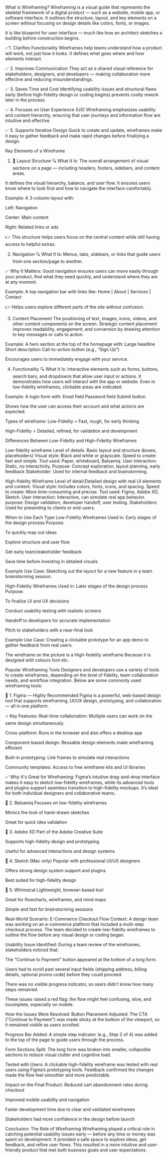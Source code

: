 What is Wireframing?
Wireframing is a visual guide that represents the skeletal framework of a digital product — such as a website, mobile app, or software interface. It outlines the structure, layout, and key elements on a screen without focusing on design details like colors, fonts, or images.

It is like blueprint for user interface — much like how an architect sketches a building before construction begins.

✅1. Clarifies Functionality
Wireframes help teams understand how a product will work, not just how it looks. It defines what goes where and how elements interact.

✅ 2. Improves Communication
They act as a shared visual reference for stakeholders, designers, and developers — making collaboration more effective and reducing misunderstandings.

✅ 3. Saves Time and Cost
Identifying usability issues and structural flaws early (before high-fidelity design or coding begins) prevents costly rework later in the process.

✅ 4. Focuses on User Experience (UX)
Wireframing emphasizes usability and content hierarchy, ensuring that user journeys and information flow are intuitive and effective.

✅ 5. Supports Iterative Design
Quick to create and update, wireframes make it easy to gather feedback and make rapid changes before finalizing a design.

Key Elements of a Wireframe
1. 🧱 Layout Structure
🔍 What It Is:
The overall arrangement of visual sections on a page — including headers, footers, sidebars, and content areas.

It defines the visual hierarchy, balance, and user flow. It ensures users know where to look first and how to navigate the interface comfortably.

 Example:
A 3-column layout with:

Left: Navigation

Center: Main content

Right: Related links or ads

👉 This structure helps users focus on the central content while still having access to helpful extras.

2. Navigation
🔍 What It Is:
Menus, tabs, sidebars, or links that guide users from one section/page to another.

✅ Why It Matters:
Good navigation ensures users can move easily through your product, find what they need quickly, and understand where they are at any moment.

 Example:
A top navigation bar with links like: Home | About | Services | Contact

👉 Helps users explore different parts of the site without confusion.

3. Content Placement
The positioning of text, images, icons, videos, and other content components on the screen.
Strategic content placement improves readability, engagement, and conversion by drawing attention to key messages or calls to action.

Example:
A hero section at the top of the homepage with:
Large headline
Short description
Call-to-action button (e.g., “Sign Up”)

Encourages users to immediately engage with your service.

4. Functionality
🔍 What It Is:
Interactive elements such as forms, buttons, search bars, and dropdowns that allow user input or actions.
It demonstrates how users will interact with the app or website. Even in low-fidelity wireframes, clickable areas are indicated.

 Example:
A login form with:
Email field
Password field
Submit button

Shows how the user can access their account and what actions are expected.

Types of wireframe:
Low-Fidelity = Fast, rough, for early thinking

High-Fidelity = Detailed, refined, for validation and development


Differences Between Low-Fidelity and High-Fidelity Wireframes

Low-fidelity wireframe
Level of details: Basic layout and structure (boxes, placeholders)
Visual style: Black and white or grayscale.
Speed to create: fast and simple.
Tool used: Paper, whiteboard, Balsamiq.
User interaction: Static, no interactivity.
Purpose: Concept exploration, layout planning, early feedback
Stakeholder: Used for internal feedback and brainstorming.

High-fidelity Wireframe
Level of detail:Detailed design with real UI elements and content.
Visual style: Includes colors, fonts, icons, and spacing.
Speed to create: More time-consuming and precise.
Tool used: Figma, Adobe XD, Sketch.
User interaction: Interactive, can simulate real app behavior.
purpose: Design validation, developer handoff, user testing.
Stakeholders: Used for presenting to clients or end-users.

When to Use Each Type
Low-Fidelity Wireframes
Used in: Early stages of the design process
Purpose:

To quickly map out ideas

Explore structure and user flow

Get early team/stakeholder feedback

Save time before investing in detailed visuals

 Example Use Case:
Sketching out the layout for a new feature in a team brainstorming session.

High-Fidelity Wireframes
Used in: Later stages of the design process
Purpose:

To finalize UI and UX decisions

Conduct usability testing with realistic screens

Handoff to developers for accurate implementation

Pitch to stakeholders with a near-final look

Example Use Case:
Creating a clickable prototype for an app demo to gather feedback from real users.

The wireframe on the picture is a High-fedelity wireframe Because it is designed with colours font etc.

Popular Wireframing Tools
Designers and developers use a variety of tools to create wireframes, depending on the level of fidelity, team collaboration needs, and workflow integration. Below are some commonly used wireframing tools:

🔹 1. Figma — Highly Recommended
Figma is a powerful, web-based design tool that supports wireframing, UI/UX design, prototyping, and collaboration — all in one platform.

⭐ Key Features:
Real-time collaboration: Multiple users can work on the same design simultaneously

Cross-platform: Runs in the browser and also offers a desktop app

Component-based design: Reusable design elements make wireframing efficient

Built-in prototyping: Link frames to simulate real interactions

Community templates: Access to free wireframe kits and UI libraries

✅ Why It's Great for Wireframing:
Figma’s intuitive drag-and-drop interface makes it easy to sketch low-fidelity wireframes, while its advanced tools and plugins support seamless transition to high-fidelity mockups. It’s ideal for both individual designers and collaborative teams.

🔹 2. Balsamiq
Focuses on low-fidelity wireframes

Mimics the look of hand-drawn sketches

Great for quick idea validation

🔹 3. Adobe XD
Part of the Adobe Creative Suite

Supports high-fidelity design and prototyping

Useful for advanced interactions and design systems

🔹 4. Sketch (Mac only)
Popular with professional UI/UX designers

Offers strong design system support and plugins

Best suited for high-fidelity design

🔹 5. Whimsical
Lightweight, browser-based tool

Great for flowcharts, wireframes, and mind maps

Simple and fast for brainstorming sessions

Real-World Scenario: E-Commerce Checkout Flow
Context:
A design team was working on an e-commerce platform that included a multi-step checkout process. The team decided to create low-fidelity wireframes to outline the flow before any visual design or coding began.

Usability Issue Identified:
During a team review of the wireframes, stakeholders noticed that:

The "Continue to Payment" button appeared at the bottom of a long form.

Users had to scroll past several input fields (shipping address, billing details, optional promo code) before they could proceed.

There was no visible progress indicator, so users didn’t know how many steps remained.

These issues raised a red flag: the flow might feel confusing, slow, and incomplete, especially on mobile.

How the Issues Were Resolved:
Button Placement Adjusted:
The CTA ("Continue to Payment") was made sticky at the bottom of the viewport, so it remained visible as users scrolled.

Progress Bar Added:
A simple step indicator (e.g., Step 2 of 4) was added to the top of the page to guide users through the process.

Form Sections Split:
The long form was broken into smaller, collapsible sections to reduce visual clutter and cognitive load.

Tested with Users:
A clickable high-fidelity wireframe was tested with real users using Figma’s prototyping tools. Feedback confirmed the changes made the flow feel smoother and more predictable.

Impact on the Final Product:
Reduced cart abandonment rates during checkout

Improved mobile usability and navigation

Faster development time due to clear and validated wireframes

Stakeholders had more confidence in the design before launch

Conclusion: The Role of Wireframing
Wireframing played a critical role in catching potential usability issues early — before any time or money was spent on development. It provided a safe space to explore ideas, get feedback, and refine user flows. This resulted in a more intuitive and user-friendly product that met both business goals and user expectations.





